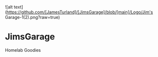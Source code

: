 ![alt text](https://github.com/[JamesTurland]/[JimsGarage]/blob/[main]/Logo/Jim's Garage-1(2).png?raw=true)

# JimsGarage
Homelab Goodies
